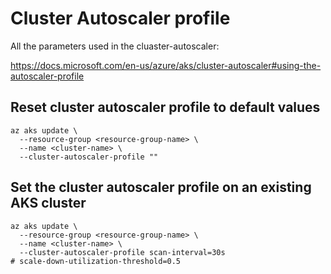 # Cluster Autoscaler profile

All the parameters used in the cluaster-autoscaler:

https://docs.microsoft.com/en-us/azure/aks/cluster-autoscaler#using-the-autoscaler-profile

## Reset cluster autoscaler profile to default values
```
az aks update \
  --resource-group <resource-group-name> \
  --name <cluster-name> \
  --cluster-autoscaler-profile ""
```

## Set the cluster autoscaler profile on an existing AKS cluster
```
az aks update \
  --resource-group <resource-group-name> \
  --name <cluster-name> \
  --cluster-autoscaler-profile scan-interval=30s
# scale-down-utilization-threshold=0.5
```
